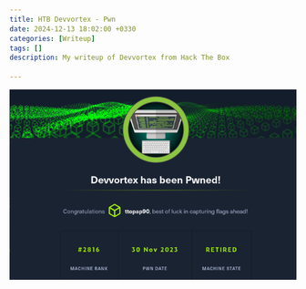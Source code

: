 ```yaml
---
title: HTB Devvortex - Pwn
date: 2024-12-13 18:02:00 +0330
categories: [Writeup]
tags: []
description: My writeup of Devvortex from Hack The Box

---
```


![](assets/img/devvortex_congrats.png)